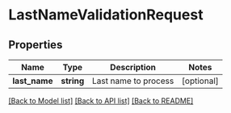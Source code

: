 # LastNameValidationRequest

## Properties
Name | Type | Description | Notes
------------ | ------------- | ------------- | -------------
**last_name** | **string** | Last name to process | [optional] 

[[Back to Model list]](../README.md#documentation-for-models) [[Back to API list]](../README.md#documentation-for-api-endpoints) [[Back to README]](../README.md)


